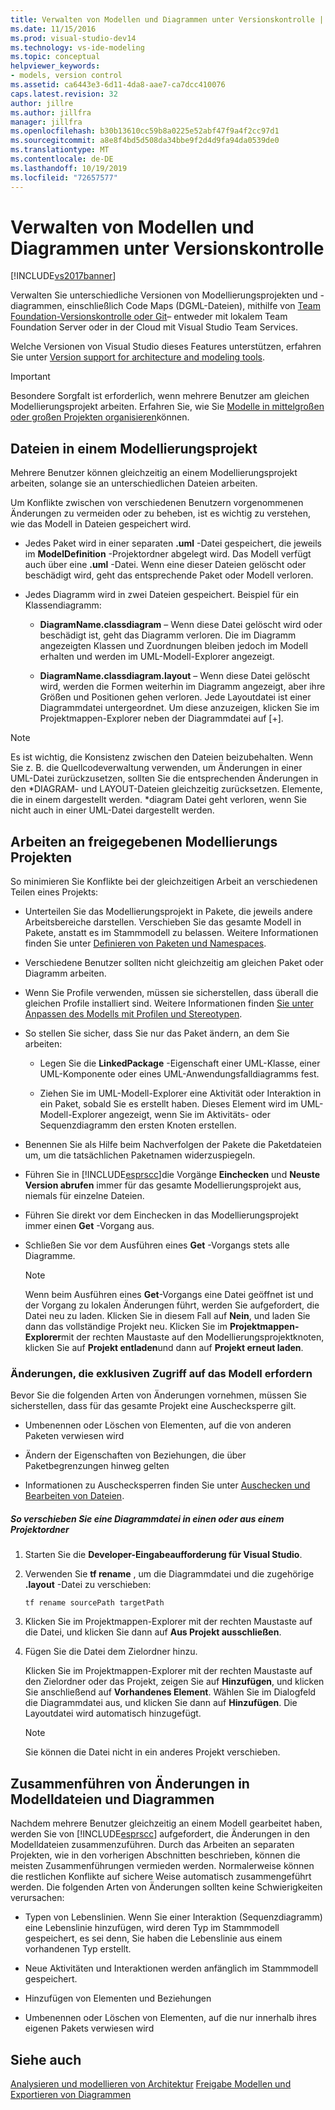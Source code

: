 ```yaml
---
title: Verwalten von Modellen und Diagrammen unter Versionskontrolle | Microsoft-Dokumentation
ms.date: 11/15/2016
ms.prod: visual-studio-dev14
ms.technology: vs-ide-modeling
ms.topic: conceptual
helpviewer_keywords:
- models, version control
ms.assetid: ca6443e3-6d11-4da8-aae7-ca7dcc410076
caps.latest.revision: 32
author: jillre
ms.author: jillfra
manager: jillfra
ms.openlocfilehash: b30b13610cc59b8a0225e52abf47f9a4f2cc97d1
ms.sourcegitcommit: a8e8f4bd5d508da34bbe9f2d4d9fa94da0539de0
ms.translationtype: MT
ms.contentlocale: de-DE
ms.lasthandoff: 10/19/2019
ms.locfileid: "72657577"
---
```

# <a name="manage-models-and-diagrams-under-version-control"></a>Verwalten von Modellen und Diagrammen unter Versionskontrolle
[!INCLUDE[vs2017banner](../includes/vs2017banner.md)]

Verwalten Sie unterschiedliche Versionen von Modellierungsprojekten und -diagrammen, einschließlich Code Maps (DGML-Dateien), mithilfe von [Team Foundation-Versionskontrolle oder Git](https://msdn.microsoft.com/library/33267cee-fe5f-4aa3-b2cd-6d22ceace314)– entweder mit lokalem Team Foundation Server oder in der Cloud mit Visual Studio Team Services.

 Welche Versionen von Visual Studio dieses Features unterstützen, erfahren Sie unter [Version support for architecture and modeling tools](../modeling/what-s-new-for-design-in-visual-studio.md#VersionSupport).

> [!IMPORTANT]
> Besondere Sorgfalt ist erforderlich, wenn mehrere Benutzer am gleichen Modellierungsprojekt arbeiten. Erfahren Sie, wie Sie [Modelle in mittelgroßen oder großen Projekten organisieren](../modeling/structure-your-modeling-solution.md)können.

## <a name="ModelingProjects"></a>Dateien in einem Modellierungsprojekt
 Mehrere Benutzer können gleichzeitig an einem Modellierungsprojekt arbeiten, solange sie an unterschiedlichen Dateien arbeiten.

 Um Konflikte zwischen von verschiedenen Benutzern vorgenommenen Änderungen zu vermeiden oder zu beheben, ist es wichtig zu verstehen, wie das Modell in Dateien gespeichert wird.

- Jedes Paket wird in einer separaten **.uml** -Datei gespeichert, die jeweils im **ModelDefinition** -Projektordner abgelegt wird. Das Modell verfügt auch über eine **.uml** -Datei. Wenn eine dieser Dateien gelöscht oder beschädigt wird, geht das entsprechende Paket oder Modell verloren.

- Jedes Diagramm wird in zwei Dateien gespeichert. Beispiel für ein Klassendiagramm:

  - **DiagramName.classdiagram** – Wenn diese Datei gelöscht wird oder beschädigt ist, geht das Diagramm verloren. Die im Diagramm angezeigten Klassen und Zuordnungen bleiben jedoch im Modell erhalten und werden im UML-Modell-Explorer angezeigt.

  - **DiagramName.classdiagram.layout** – Wenn diese Datei gelöscht wird, werden die Formen weiterhin im Diagramm angezeigt, aber ihre Größen und Positionen gehen verloren. Jede Layoutdatei ist einer Diagrammdatei untergeordnet. Um diese anzuzeigen, klicken Sie im Projektmappen-Explorer neben der Diagrammdatei auf [+].

> [!NOTE]
> Es ist wichtig, die Konsistenz zwischen den Dateien beizubehalten. Wenn Sie z. B. die Quellcodeverwaltung verwenden, um Änderungen in einer UML-Datei zurückzusetzen, sollten Sie die entsprechenden Änderungen in den *DIAGRAM- und LAYOUT-Dateien gleichzeitig zurücksetzen. Elemente, die in einem dargestellt werden. \*diagram Datei geht verloren, wenn Sie nicht auch in einer UML-Datei dargestellt werden.

## <a name="Shared"></a>Arbeiten an freigegebenen Modellierungs Projekten
 So minimieren Sie Konflikte bei der gleichzeitigen Arbeit an verschiedenen Teilen eines Projekts:

- Unterteilen Sie das Modellierungsprojekt in Pakete, die jeweils andere Arbeitsbereiche darstellen. Verschieben Sie das gesamte Modell in Pakete, anstatt es im Stammmodell zu belassen. Weitere Informationen finden Sie unter [Definieren von Paketen und Namespaces](../modeling/define-packages-and-namespaces.md).

- Verschiedene Benutzer sollten nicht gleichzeitig am gleichen Paket oder Diagramm arbeiten.

- Wenn Sie Profile verwenden, müssen sie sicherstellen, dass überall die gleichen Profile installiert sind. Weitere Informationen finden [Sie unter Anpassen des Modells mit Profilen und Stereotypen](../modeling/customize-your-model-with-profiles-and-stereotypes.md).

- So stellen Sie sicher, dass Sie nur das Paket ändern, an dem Sie arbeiten:

  - Legen Sie die **LinkedPackage** -Eigenschaft einer UML-Klasse, einer UML-Komponente oder eines UML-Anwendungsfalldiagramms fest.

  - Ziehen Sie im UML-Modell-Explorer eine Aktivität oder Interaktion in ein Paket, sobald Sie es erstellt haben. Dieses Element wird im UML-Modell-Explorer angezeigt, wenn Sie im Aktivitäts- oder Sequenzdiagramm den ersten Knoten erstellen.

- Benennen Sie als Hilfe beim Nachverfolgen der Pakete die Paketdateien um, um die tatsächlichen Paketnamen widerzuspiegeln.

- Führen Sie in [!INCLUDE[esprscc](../includes/esprscc-md.md)]die Vorgänge **Einchecken** und **Neuste Version abrufen** immer für das gesamte Modellierungsprojekt aus, niemals für einzelne Dateien.

- Führen Sie direkt vor dem Einchecken in das Modellierungsprojekt immer einen **Get** -Vorgang aus.

- Schließen Sie vor dem Ausführen eines **Get** -Vorgangs stets alle Diagramme.

    > [!NOTE]
    > Wenn beim Ausführen eines **Get**-Vorgangs eine Datei geöffnet ist und der Vorgang zu lokalen Änderungen führt, werden Sie aufgefordert, die Datei neu zu laden. Klicken Sie in diesem Fall auf **Nein**, und laden Sie dann das vollständige Projekt neu. Klicken Sie im **Projektmappen-Explorer**mit der rechten Maustaste auf den Modellierungsprojektknoten, klicken Sie auf **Projekt entladen**und dann auf **Projekt erneut laden**.

### <a name="Exclusive"></a>Änderungen, die exklusiven Zugriff auf das Modell erfordern
 Bevor Sie die folgenden Arten von Änderungen vornehmen, müssen Sie sicherstellen, dass für das gesamte Projekt eine Auschecksperre gilt.

- Umbenennen oder Löschen von Elementen, auf die von anderen Paketen verwiesen wird

- Ändern der Eigenschaften von Beziehungen, die über Paketbegrenzungen hinweg gelten

- Informationen zu Auschecksperren finden Sie unter [Auschecken und Bearbeiten von Dateien](https://msdn.microsoft.com/library/eb404d63-c448-4994-9416-3e6d50ec554a).

##### <a name="to-move-a-diagram-file-in-or-out-of-a-project-folder"></a>So verschieben Sie eine Diagrammdatei in einen oder aus einem Projektordner

1. Starten Sie die **Developer-Eingabeaufforderung für Visual Studio**.

2. Verwenden Sie **tf rename** , um die Diagrammdatei und die zugehörige **.layout** -Datei zu verschieben:

     `tf rename sourcePath targetPath`

3. Klicken Sie im Projektmappen-Explorer mit der rechten Maustaste auf die Datei, und klicken Sie dann auf **Aus Projekt ausschließen**.

4. Fügen Sie die Datei dem Zielordner hinzu.

     Klicken Sie im Projektmappen-Explorer mit der rechten Maustaste auf den Zielordner oder das Projekt, zeigen Sie auf **Hinzufügen**, und klicken Sie anschließend auf **Vorhandenes Element**. Wählen Sie im Dialogfeld die Diagrammdatei aus, und klicken Sie dann auf **Hinzufügen**. Die Layoutdatei wird automatisch hinzugefügt.

    > [!NOTE]
    > Sie können die Datei nicht in ein anderes Projekt verschieben.

## <a name="Merging"></a>Zusammenführen von Änderungen in Modelldateien und Diagrammen
 Nachdem mehrere Benutzer gleichzeitig an einem Modell gearbeitet haben, werden Sie von [!INCLUDE[esprscc](../includes/esprscc-md.md)] aufgefordert, die Änderungen in den Modelldateien zusammenzuführen. Durch das Arbeiten an separaten Projekten, wie in den vorherigen Abschnitten beschrieben, können die meisten Zusammenführungen vermieden werden. Normalerweise können die restlichen Konflikte auf sichere Weise automatisch zusammengeführt werden. Die folgenden Arten von Änderungen sollten keine Schwierigkeiten verursachen:

- Typen von Lebenslinien. Wenn Sie einer Interaktion (Sequenzdiagramm) eine Lebenslinie hinzufügen, wird deren Typ im Stammmodell gespeichert, es sei denn, Sie haben die Lebenslinie aus einem vorhandenen Typ erstellt.

- Neue Aktivitäten und Interaktionen werden anfänglich im Stammmodell gespeichert.

- Hinzufügen von Elementen und Beziehungen

- Umbenennen oder Löschen von Elementen, auf die nur innerhalb ihres eigenen Pakets verwiesen wird

## <a name="see-also"></a>Siehe auch
 [Analysieren und modellieren von Architektur](../modeling/analyze-and-model-your-architecture.md) [Freigabe Modellen und Exportieren von Diagrammen](../modeling/share-models-and-exporting-diagrams.md)
